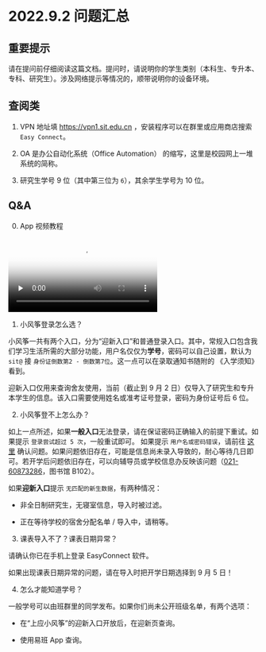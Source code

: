 # 2022.9.2 问题汇总

## 重要提示

请在提问前仔细阅读这篇文档。提问时，请说明你的学生类别（本科生、专升本、专科、研究生）。涉及网络提示等情况的，顺带说明你的设备环境。

## 查阅类

1. VPN 地址填  https://vpn1.sit.edu.cn ，安装程序可以在群里或应用商店搜索 `Easy Connect`。

2. OA 是办公自动化系统（Office Automation） 的缩写，这里是校园网上一堆系统的简称。

3. 研究生学号 9 位（其中第三位为 `6`），其余学生学号为 10 位。

## Q&A

0. App 视频教程

<video id="video" controls="" preload="none" poster="封面">
      <source id="mp4" src="https://kite.sunnysab.cn/wiki/assets/课表导入指南.mp4" type="video/mp4">
</video>

1. 小风筝登录怎么选？

小风筝一共有两个入口，分为“迎新入口”和普通登录入口。其中，常规入口包含我们学习生活所需的大部分功能，用户名仅仅为**学号**，密码可以自己设置，默认为 `sit@` 接 `身份证倒数第2 - 倒数第7位`。这一点可以在录取通知书随附的 《入学须知》 看到。

迎新入口仅用来查询舍友使用，当前（截止到 9 月 2 日）仅导入了研究生和专升本学生的信息。该入口需要使用姓名或准考证号登录，密码为身份证号后 6 位。


2. 小风筝登不上怎么办？

如上一点所述，如果**一般入口**无法登录，请在保证密码正确输入的前提下重试。如果提示 `登录尝试超过 5 次`，一般重试即可。 如果提示 `用户名或密码错误`，请前往 [这里](https://myportal.sit.edu.cn) 确认问题。如果问题依旧存在，可能是信息尚未录入导致的，耐心等待几日即可。若开学后问题依旧存在，可以向辅导员或学校信息办反映该问题（[021-60873286](tel:02160873286)，图书馆 B102）。

如果**迎新入口**提示 `无匹配的新生数据`，有两种情况：

- 非全日制研究生，无寝室信息，导入时被过滤。

- 正在等待学校的宿舍分配名单 / 导入中，请稍等。

3. 课表导入不了？课表日期异常？

请确认你已在手机上登录 EasyConnect 软件。

如果出现课表日期异常的问题，请在导入时把开学日期选择到 9 月 5 日！

4. 怎么才能知道学号？

一般学号可以由班群里的同学发布。如果你们尚未公开班级名单，有两个选项：

- 在“上应小风筝”的迎新入口开放后，在迎新页查询。

- 使用易班 App 查询。
